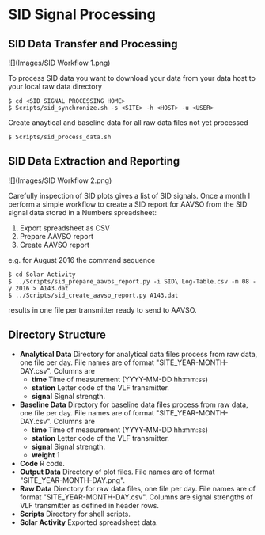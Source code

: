 # SID Signal Processing

## SID Data Transfer and Processing

![](Images/SID Workflow 1.png)

To process SID data you want to download your data from your data host to your local raw data directory

    $ cd <SID SIGNAL PROCESSING HOME>
    $ Scripts/sid_synchronize.sh -s <SITE> -h <HOST> -u <USER>
 
Create anaytical and baseline data for all raw data files not yet processed

    $ Scripts/sid_process_data.sh
    
## SID Data Extraction and Reporting

![](Images/SID Workflow 2.png)

Carefully inspection of SID plots gives a list of SID signals. Once a month I perform a simple workflow to create a SID report for AAVSO from the SID signal data stored in a Numbers spreadsheet:

1. Export spreadsheet as CSV 
1. Prepare AAVSO report
1. Create AAVSO report

e.g. for August 2016 the command sequence 

    $ cd Solar Activity
    $ ../Scripts/sid_prepare_aavos_report.py -i SID\ Log-Table.csv -m 08 -y 2016 > A143.dat
    $ ../Scripts/sid_create_aavso_report.py A143.dat
    
results in one file per transmitter ready to send to AAVSO.

## Directory Structure
  
- **Analytical Data** Directory for analytical data files process from raw data, one file per day. File names are of format "SITE_YEAR-MONTH-DAY.csv". Columns are
    + **time** Time of measurement (YYYY-MM-DD hh:mm:ss)
    + **station** Letter code of the VLF transmitter.
    + **signal** Signal strength.
- **Baseline Data** Directory for baseline data files process from raw data, one file per day. File names are of format "SITE_YEAR-MONTH-DAY.csv". Columns are
    + **time** Time of measurement (YYYY-MM-DD hh:mm:ss)
    + **station** Letter code of the VLF transmitter.
    + **signal** Signal strength.
    + **weight** 1
- **Code** R code.
- **Output Data** Directory of plot files. File names are of format "SITE_YEAR-MONTH-DAY.png".
- **Raw Data**  Directory for raw data files, one file per day. File names are of format "SITE_YEAR-MONTH-DAY.csv". Columns are signal strengths of VLF transmitter as defined in header rows.
- **Scripts** Directory for shell scripts.
- **Solar Activity** Exported spreadsheet data.